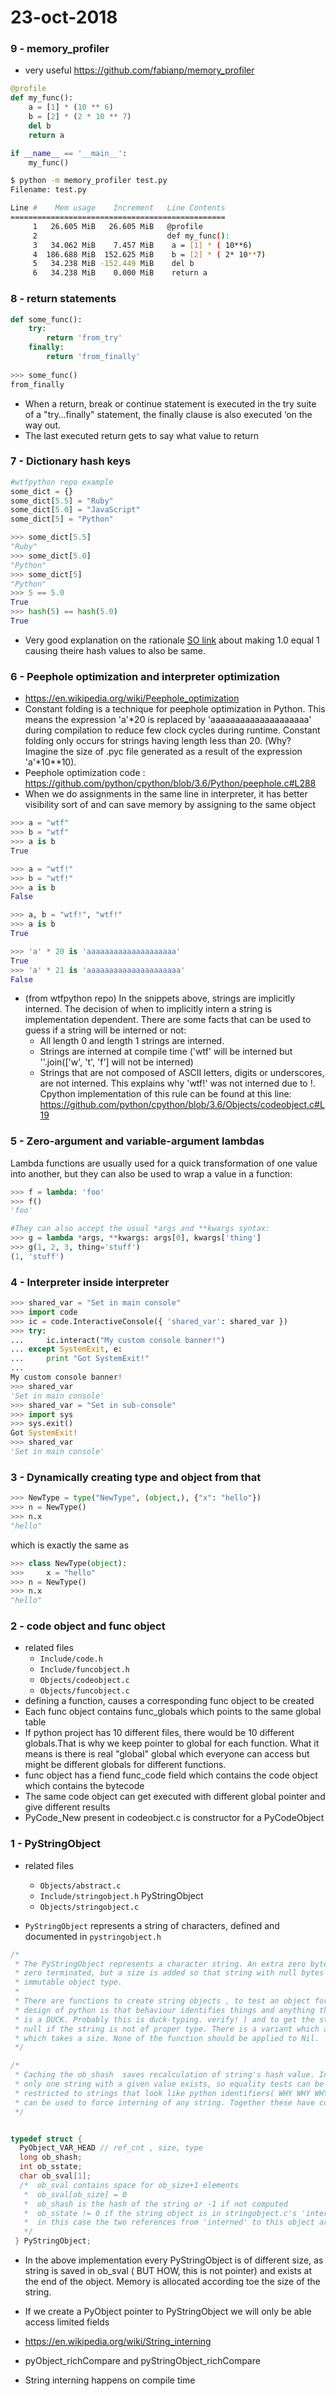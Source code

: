 # 23-oct-2018

### 9 - memory_profiler

- very useful https://github.com/fabianp/memory_profiler

```python
@profile
def my_func():
    a = [1] * (10 ** 6)
    b = [2] * (2 * 10 ** 7)
    del b
    return a

if __name__ == '__main__':
    my_func()
```

```bash
$ python -m memory_profiler test.py
Filename: test.py

Line #    Mem usage    Increment   Line Contents
================================================
     1   26.605 MiB   26.605 MiB   @profile
     2                             def my_func():
     3   34.062 MiB    7.457 MiB   	a = [1] * ( 10**6)
     4  186.688 MiB  152.625 MiB   	b = [2] * ( 2* 10**7)
     5   34.238 MiB -152.449 MiB   	del b
     6   34.238 MiB    0.000 MiB   	return a
```

### 8 - return statements

```python
def some_func():
    try:
        return 'from_try'
    finally:
        return 'from_finally'
        
>>> some_func()
from_finally
```
- When a return, break or continue statement is executed in the try suite of a "try…finally" statement, the finally clause is also executed ‘on the way out.
- The last executed return gets to say what value to return

### 7 - Dictionary hash keys

```python
#wtfpython repo example
some_dict = {}
some_dict[5.5] = "Ruby"
some_dict[5.0] = "JavaScript"
some_dict[5] = "Python"

>>> some_dict[5.5]
"Ruby"
>>> some_dict[5.0]
"Python"
>>> some_dict[5]
"Python"
>>> 5 == 5.0 
True
>>> hash(5) == hash(5.0)
True
```
- Very good explanation on the rationale [SO link](https://stackoverflow.com/questions/32209155/why-can-a-floating-point-dictionary-key-overwrite-an-integer-key-with-the-same-v/32211042#32211042) about making 1.0 equal 1 causing theire hash values to also be same.


### 6 - Peephole optimization and interpreter optimization

- https://en.wikipedia.org/wiki/Peephole_optimization
- Constant folding is a technique for peephole optimization in Python. This means the expression 'a'\*20 is replaced by 'aaaaaaaaaaaaaaaaaaaa' during compilation to reduce few clock cycles during runtime. Constant folding only occurs for strings having length less than 20. (Why? Imagine the size of .pyc file generated as a result of the expression 'a'*10\**10). 
- Peephole optimization code : https://github.com/python/cpython/blob/3.6/Python/peephole.c#L288
- When we do assignments in the same line in interpreter, it has better visibility sort of and can save memory by assigning to the same object
```python
>>> a = "wtf"
>>> b = "wtf"
>>> a is b
True

>>> a = "wtf!"
>>> b = "wtf!"
>>> a is b
False

>>> a, b = "wtf!", "wtf!"
>>> a is b
True

>>> 'a' * 20 is 'aaaaaaaaaaaaaaaaaaaa'
True
>>> 'a' * 21 is 'aaaaaaaaaaaaaaaaaaaaa'
False
```
- (from wtfpython repo) In the snippets above, strings are implicitly interned. The decision of when to implicitly intern a string is implementation dependent. There are some facts that can be used to guess if a string will be interned or not:
  - All length 0 and length 1 strings are interned.
  - Strings are interned at compile time ('wtf' will be interned but ''.join(\['w', 't', 'f'] will not be interned)
  - Strings that are not composed of ASCII letters, digits or underscores, are not interned. This explains why 'wtf!' was not interned due to !. Cpython implementation of this rule can be found at this line: https://github.com/python/cpython/blob/3.6/Objects/codeobject.c#L19



### 5 - Zero-argument and variable-argument lambdas

Lambda functions are usually used for a quick transformation of one value into another, but they can also be used to wrap a value in a function:
```python
>>> f = lambda: 'foo'
>>> f()
'foo'
```
```python
#They can also accept the usual *args and **kwargs syntax:
>>> g = lambda *args, **kwargs: args[0], kwargs['thing']
>>> g(1, 2, 3, thing='stuff')
(1, 'stuff')
```


### 4 - Interpreter inside interpreter

```python
>>> shared_var = "Set in main console"
>>> import code
>>> ic = code.InteractiveConsole({ 'shared_var': shared_var })
>>> try:
...     ic.interact("My custom console banner!")
... except SystemExit, e:
...     print "Got SystemExit!"
... 
My custom console banner!
>>> shared_var
'Set in main console'
>>> shared_var = "Set in sub-console"
>>> import sys
>>> sys.exit()
Got SystemExit!
>>> shared_var
'Set in main console'
```

### 3 - Dynamically creating type and object from that

```python
>>> NewType = type("NewType", (object,), {"x": "hello"})
>>> n = NewType()
>>> n.x
"hello"
```
which is exactly the same as
```python
>>> class NewType(object):
>>>     x = "hello"
>>> n = NewType()
>>> n.x
"hello"
```

### 2 - code object and func object

- related files
  - ```Include/code.h```
  - ```Include/funcobject.h```
  - ```Objects/codeobject.c```
  - ```Objects/funcobject.c```
- defining a function, causes a corresponding func object to be created
- Each func object contains func_globals which points to the same global table
- If python project has 10 different files, there would be 10 different globals.That is why we keep pointer to global for each function. What it means is there is real "global" global which everyone can access but might be different globals for different functions.
- func object has a fiend func_code field which contains the code object which contains the bytecode
- The same code object can get executed with different global pointer and give different results
- PyCode_New present in codeobject.c is constructor for a PyCodeObject


### 1 - PyStringObject

- related files
  - ```Objects/abstract.c``` 
  - ```Include/stringobject.h``` PyStringObject
  - ```Objects/stringobject.c```

- ```PyStringObject``` represents a string of characters, defined and documented in ```pystringobject.h```
```C
/*
 * The PyStringObject represents a character string. An extra zero byte is reserved at the end to ensure it's 
 * zero terminated, but a size is added so that string with null bytes can be properly represented. This is a 
 * immutable object type.
 *
 * There are functions to create string objects , to test an object for string-ness ( A general theme in whole
 * design of python is that behaviour identifies things and anything that sounds like a duck, walks like a duck
 * is a DUCK. Probably this is duck-typing. verify! ) and to get the string value. The latter function returns 
 * null if the string is not of proper type. There is a variant which assumes null terminated string and one 
 * which takes a size. None of the function should be applied to Nil.
 */

/*
 * Caching the ob_shash  saves recalculation of string's hash value. Interning strings (ob_sstate) ensure that 
 * only one string with a given value exists, so equality tests can be pointer comparision. This is generally 
 * restricted to strings that look like python identifiers( WHY WHY WHY ?) , although the intern() builtin 
 * can be used to force interning of any string. Together these have contributed to 20% speedup of Python interpreter.
 */


typedef struct {
  PyObject_VAR_HEAD // ref_cnt , size, type
  long ob_shash;
  int ob_sstate;
  char ob_sval[1];
  /*  ob_sval contains space for ob_size+1 elements
   *  ob_sval[ob_size] = 0
   *  ob_shash is the hash of the string or -1 if not computed
   *  ob_sstate != 0 if the string object is in stringobject.c's 'interned' dictionary: 
   *  in this case the two references from 'interned' to this object are not counted in ob_refcnt
   */
 } PyStringObject;
```
- In the above implementation every PyStringObject is of different size, as string is saved in ob_sval ( BUT HOW, this is not pointer) and exists at the end of the object. Memory is allocated according toe the size of the string.

- If we create a PyObject pointer to PyStringObject we will only be able access limited fields

- https://en.wikipedia.org/wiki/String_interning
- pyObject_richCompare and pyStringObject_richCompare
- String interning happens on compile time
